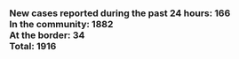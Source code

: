 ### New cases reported during the past 24 hours: 166<br/>In the community: 1882<br/>At the border: 34<br/>Total: 1916